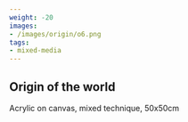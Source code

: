 ```yaml
---
weight: -20
images:
- /images/origin/o6.png
tags:
- mixed-media
---
```


## Origin of the world

Acrylic on canvas, mixed technique, 50x50cm
